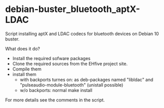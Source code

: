 # debian-buster_bluetooth_aptX-LDAC
Script installing aptX and LDAC codecs for bluetooth devices on Debian 10 buster.



What does it do?

- Install the required sofware packages
- Clone the required sources from the EHfive project site.
- Compile them 
- install them
  - with backports turnes on: as deb-packages named "libldac" and "pulseaudio-module-bluetooth" (unistall possible)
  - w/o backports: normal make install
  
For more details see the comments in the script.




